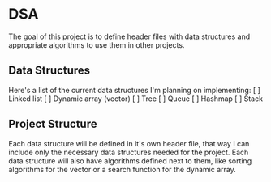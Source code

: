 # DSA
The goal of this project is to define header files with data structures and appropriate algorithms to use them in other projects.

## Data Structures
Here's a list of the current data structures I'm planning on implementing:
[  ] Linked list
[  ] Dynamic array (vector)
[  ] Tree
[  ] Queue
[  ] Hashmap
[  ] Stack

## Project Structure
Each data structure will be defined in it's own header file, that way I can include only the necessary data structures needed for the project.
Each data structure will also have algorithms defined next to them, like sorting algorithms for the vector or a search function for the dynamic array.
